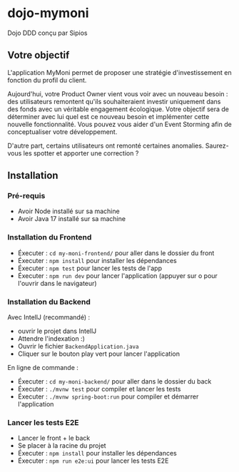 # dojo-mymoni

Dojo DDD conçu par Sipios

## Votre objectif

L'application MyMoni permet de proposer une stratégie d'investissement en fonction du profil du client.

Aujourd'hui, votre Product Owner vient vous voir avec un nouveau besoin : des utilisateurs remontent qu'ils souhaiteraient
investir uniquement dans des fonds avec un véritable engagement écologique.
Votre objectif sera de déterminer avec lui quel est ce nouveau besoin et implémenter cette nouvelle fonctionnalité. Vous pouvez vous aider d'un Event Storming afin de conceptualiser votre développement.


D'autre part, certains utilisateurs ont remonté certaines anomalies. Saurez-vous les spotter et apporter une correction ?

## Installation

### Pré-requis

- Avoir Node installé sur sa machine
- Avoir Java 17 installé sur sa machine


### Installation du Frontend

- Éxecuter : `cd my-moni-frontend/` pour aller dans le dossier du front
- Éxecuter : `npm install` pour installer les dépendances
- Éxecuter : `npm test` pour lancer les tests de l'app
- Éxecuter : `npm run dev` pour lancer l'application (appuyer sur o pour l'ouvrir dans le navigateur)


### Installation du Backend

Avec IntellJ (recommandé) :

- ouvrir le projet dans IntellJ
- Attendre l'indexation :)
- Ouvrir le fichier `BackendApplication.java`
- Cliquer sur le bouton play vert pour lancer l'application

En ligne de commande :

- Éxecuter : `cd my-moni-backend/` pour aller dans le dossier du back
- Éxecuter : `./mvnw test` pour compiler et lancer les tests
- Éxecuter : `./mvnw spring-boot:run` pour compiler et démarrer l'application


### Lancer les tests E2E

- Lancer le front + le back
- Se placer à la racine du projet
- Éxecuter : `npm install` pour installer les dépendances
- Éxecuter : `npm run e2e:ui` pour lancer les tests E2E
